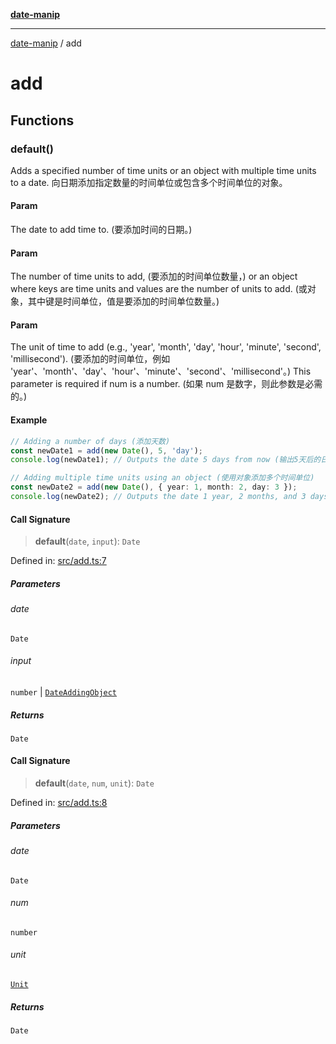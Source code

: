 [**date-manip**](index.md)

***

[date-manip](modules.md) / add

# add

## Functions

### default()

Adds a specified number of time units or an object with multiple time units to a date.
向日期添加指定数量的时间单位或包含多个时间单位的对象。

#### Param

The date to add time to. (要添加时间的日期。)

#### Param

The number of time units to add, (要添加的时间单位数量，)
             or an object where keys are time units and values are the number of units to add.
(或对象，其中键是时间单位，值是要添加的时间单位数量。)

#### Param

The unit of time to add (e.g., 'year', 'month', 'day', 'hour', 'minute', 'second', 'millisecond').
(要添加的时间单位，例如 'year'、'month'、'day'、'hour'、'minute'、'second'、'millisecond'。)
             This parameter is required if num is a number. (如果 num 是数字，则此参数是必需的。)

#### Example

```ts
// Adding a number of days (添加天数)
const newDate1 = add(new Date(), 5, 'day');
console.log(newDate1); // Outputs the date 5 days from now (输出5天后的日期)

// Adding multiple time units using an object (使用对象添加多个时间单位)
const newDate2 = add(new Date(), { year: 1, month: 2, day: 3 });
console.log(newDate2); // Outputs the date 1 year, 2 months, and 3 days from now (输出1年后2个月3天后的日期)
```

#### Call Signature

> **default**(`date`, `input`): `Date`

Defined in: [src/add.ts:7](https://github.com/fengxinming/date-manip/blob/672f1dce8f57973c145b734bdf778535cf1bb983/src/add.ts#L7)

##### Parameters

###### date

`Date`

###### input

`number` | [`DateAddingObject`](types.md#dateaddingobject)

##### Returns

`Date`

#### Call Signature

> **default**(`date`, `num`, `unit`): `Date`

Defined in: [src/add.ts:8](https://github.com/fengxinming/date-manip/blob/672f1dce8f57973c145b734bdf778535cf1bb983/src/add.ts#L8)

##### Parameters

###### date

`Date`

###### num

`number`

###### unit

[`Unit`](types.md#unit)

##### Returns

`Date`
